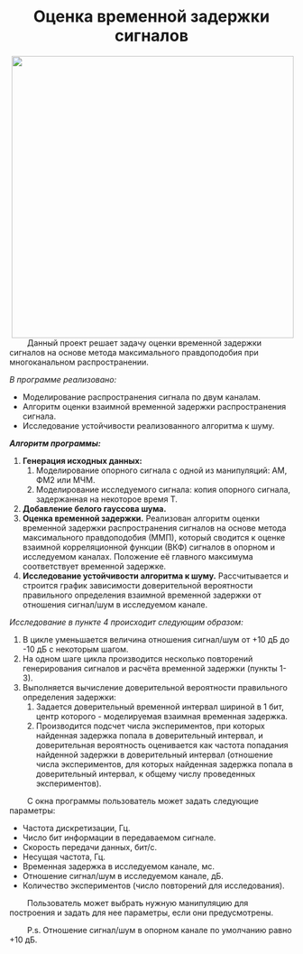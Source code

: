 <h1 align="center">Оценка временной задержки сигналов</h1>

<img src="https://github.com/user-attachments/assets/acc9e9a1-5b9b-4eaa-87fc-9bf1f5bab2a5" style="margin-left: 20px" align="right" width=500>

&nbsp;&nbsp;&nbsp;&nbsp;&nbsp;&nbsp;&nbsp;&nbsp;Данный проект решает задачу оценки временной задержки сигналов 
на основе метода максимального правдоподобия при многоканальном распространении.

*В программе реализовано:*
 * Моделирование распространения сигнала по двум каналам.
 * Алгоритм оценки взаимной временной задержки распространения сигнала.
 * Исследование устойчивости реализованного алгоритма к шуму.

***Алгоритм программы:***

1. **Генерация исходных данных:** 
   1. Моделирование опорного сигнала с одной из манипуляций: АМ, ФМ2 или МЧМ.
   2. Моделирование исследуемого сигнала: копия опорного сигнала, задержанная на некоторое время T.
2. **Добавление белого гауссова шума.** 
3. **Оценка временной задержки.** Реализован алгоритм оценки временной задержки распространения сигналов на основе 
метода максимального правдоподобия (ММП), который сводится к оценке взаимной корреляционной функции (ВКФ) сигналов в опорном и исследуемом каналах. 
Положение её главного максимума соответствует временной задержке.
4. **Исследование устойчивости алгоритма к шуму.** Рассчитывается и строится график зависимости доверительной вероятности правильного
определения взаимной временной задержки от отношения сигнал/шум в исследуемом канале.

*Исследование в пункте 4 происходит следующим образом:*
1. В цикле уменьшается величина отношения сигнал/шум от +10 дБ до -10 дБ с некоторым шагом.
2. На одном шаге цикла производится несколько повторений генерирования сигналов и расчёта временной задержки (пункты 1-3).
3. Выполняется вычисление доверительной вероятности правильного определения задержки:
   1. Задается доверительный временной интервал шириной в 1 бит, центр которого - моделируемая взаимная временная задержка.
   2. Производится подсчет числа экспериментов, при которых найденная задержка попала в доверительный интервал, 
и доверительная вероятность оценивается как частота попадания найденной задержки в доверительный интервал (отношение числа
экспериментов, для которых найденная задержка попала в доверительный интервал, к общему числу проведенных экспериментов). 

&nbsp;&nbsp;&nbsp;&nbsp;&nbsp;&nbsp;&nbsp;&nbsp;С окна программы пользователь может задать следующие параметры:
 * Частота дискретизации, Гц.
 * Число бит информации в передаваемом сигнале.
 * Скорость передачи данных, бит/с.
 * Несущая частота, Гц.
 * Временная задержка в исследуемом канале, мс.
 * Отношение сигнал/шум в исследуемом канале, дБ.
 * Количество экспериментов (число повторений для исследования).

&nbsp;&nbsp;&nbsp;&nbsp;&nbsp;&nbsp;&nbsp;&nbsp;Пользователь может выбрать нужную манипуляцию для построения и задать для нее параметры, если они предусмотрены.

&nbsp;&nbsp;&nbsp;&nbsp;&nbsp;&nbsp;&nbsp;&nbsp;P.s. Отношение сигнал/шум в опорном канале по умолчанию равно +10 дБ.
